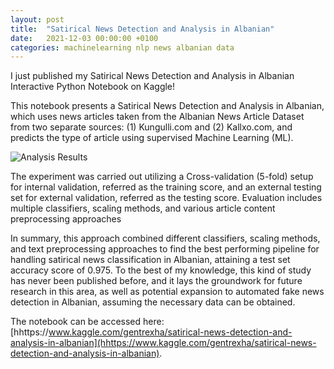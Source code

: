 ```yaml
---
layout: post
title:  "Satirical News Detection and Analysis in Albanian"
date:   2021-12-03 00:00:00 +0100
categories: machinelearning nlp news albanian data
---
```

I just published my Satirical News Detection and Analysis in Albanian Interactive Python Notebook on Kaggle! 

This notebook presents a Satirical News Detection and Analysis in Albanian, which uses news articles taken from the Albanian News Article Dataset from two separate sources: (1) Kungulli.com and (2) Kallxo.com, and predicts the type of article using supervised Machine Learning (ML).

![Analysis Results](https://media-exp1.licdn.com/dms/image/C4E22AQFzP-l4ikZt-Q/feedshare-shrink_800/0/1638206191514?e=1643846400&v=beta&t=J2dddiX_PZSggFzXaDk5RpdwCyU-NGQ8TYI7BCl-si8)

The experiment was carried out utilizing a Cross-validation (5-fold) setup for internal validation, referred as the training score, and an external testing set for external validation, referred as the testing score. Evaluation includes multiple classifiers, scaling methods, and various article content preprocessing approaches

In summary, this approach combined different classifiers, scaling methods, and text preprocessing approaches to find the best performing pipeline for handling satirical news classification in Albanian, attaining a test set accuracy score of 0.975. To the best of my knowledge, this kind of study has never been published before, and it lays the groundwork for future research in this area, as well as potential expansion to automated fake news detection in Albanian, assuming the necessary data can be obtained.


The notebook can be accessed here: [hhttps://www.kaggle.com/gentrexha/satirical-news-detection-and-analysis-in-albanian](hhttps://www.kaggle.com/gentrexha/satirical-news-detection-and-analysis-in-albanian).